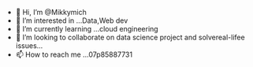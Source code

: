 - 👋 Hi, I’m @Mikkymich
- 👀 I’m interested in ...Data,Web dev
- 🌱 I’m currently learning ...cloud engineering
- 💞️ I’m looking to collaborate on data science project and solvereal-lifee issues...
- 📫 How to reach me ...07p85887731

<!---
Mikkymich/Mikkymich is a ✨ special ✨ repository because its `README.md` (this file) appears on your GitHub profile.
You can click the Preview link to take a look at your changes.
--->
